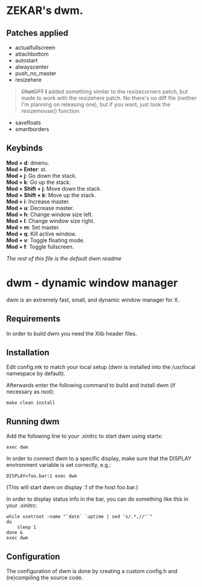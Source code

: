 # ZEKAR's dwm.

## Patches applied
- actualfullscreen
- attachbottom
- autostart
- alwayscenter
- push\_no\_master
- resizehere
> ~~ChatGPT~~ **I** added something similar to the resizecorners patch, but made to work with the resizehere patch. No there's no diff file (neither I'm planning on releasing one), but if you want, just look the resizemouse() function.
- savefloats
- smartborders

## Keybinds
**Mod + d**: dmenu.  
**Mod + Enter**: st.  
**Mod + j**: Go down the stack.  
**Mod + k**: Go up the stack.  
**Mod + Shift + j**: Move down the stack.  
**Mod + Shift + k**: Move up the stack.  
**Mod + i**: Increase master.  
**Mod + u**: Decrease master.  
**Mod + h**: Change window size left.  
**Mod + l**: Change window size right.  
**Mod + m**: Set master.  
**Mod + q**: Kill active window.  
**Mod + v**: Toggle floating mode.  
**Mod + f**: Toggle fullscreen.  

_The rest of this file is the default dwm readme_

dwm - dynamic window manager
============================
dwm is an extremely fast, small, and dynamic window manager for X.


Requirements
------------
In order to build dwm you need the Xlib header files.


Installation
------------
Edit config.mk to match your local setup (dwm is installed into
the /usr/local namespace by default).

Afterwards enter the following command to build and install dwm (if
necessary as root):

    make clean install


Running dwm
-----------
Add the following line to your .xinitrc to start dwm using startx:

    exec dwm

In order to connect dwm to a specific display, make sure that
the DISPLAY environment variable is set correctly, e.g.:

    DISPLAY=foo.bar:1 exec dwm

(This will start dwm on display :1 of the host foo.bar.)

In order to display status info in the bar, you can do something
like this in your .xinitrc:

    while xsetroot -name "`date` `uptime | sed 's/.*,//'`"
    do
    	sleep 1
    done &
    exec dwm


Configuration
-------------
The configuration of dwm is done by creating a custom config.h
and (re)compiling the source code.
